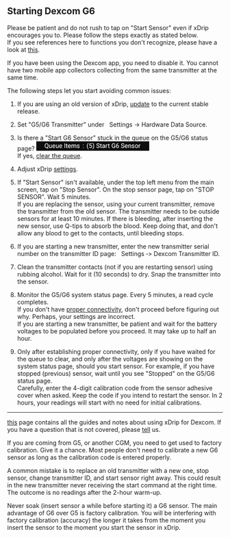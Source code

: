 ## Starting Dexcom G6  
  
Please be patient and do not rush to tap on "Start Sensor" even if xDrip encourages you to.  Please follow the steps exactly as stated below.  
If you see references here to functions you don't recognize, please have a look at [this](./Dexcom-Basics.md).  
  
If you have been using the Dexcom app, you need to disable it.  You cannot have two mobile app collectors collecting from the same transmitter at the same time.  
  
The following steps let you start avoiding common issues:  

1.  If you are using an old version of xDrip, [update](./Updates.md) to the current stable release.  

2.  Set "G5/G6 Transmitter" under &nbsp; Settings -> Hardware Data Source.  

3. Is there a "Start G6 Sensor" stuck in the queue on the G5/G6 status page?
![](./images/queue-stuck.png)  
If yes, [clear the queue](./Clear-queue.md).  

4.  Adjust xDrip [settings](./G6-Recommended-Settings.md).  

5.  If "Start Sensor" isn't available, under the top left menu from the main screen, tap on "Stop Sensor". On the stop sensor page, tap on "STOP SENSOR".  Wait 5 minutes.    
If you are replacing the sensor, using your current transmitter, remove the transmitter from the old sensor.  The transmitter needs to be outside sensors for at least 10 minutes.
If there is bleeding, after inserting the new sensor, use Q-tips to absorb the blood.  Keep doing that, and don't allow any blood to get to the contacts, until bleeding stops.    

6.  If you are starting a new transmitter, enter the new transmitter serial number on the transmitter ID page: &nbsp; Settings&nbsp;&#8209;>&nbsp;Dexcom&nbsp;Transmitter&nbsp;ID.     

7.  Clean the transmitter contacts (not if you are restarting sensor) using rubbing alcohol.  Wait for it (10 seconds) to dry.  Snap the transmitter into the sensor.  

8.  Monitor the G5/G6 system status page. Every 5 minutes, a read cycle completes.  
If you don't have [proper connectivity](./Proper-connectivity.md), don't proceed before figuring out why. Perhaps, your settings are incorrect.  
If you are starting a new transmitter, be patient and wait for the battery voltages to be populated before you proceed.  It may take up to half an hour.    

9.   Only after establishing proper connectivity, only if you have waited for the queue to clear, and only after the voltages are showing on the system status page, should you start sensor.  For example, if you have stopped (previous) sensor, wait until you see "Stopped" on the G5/G6 status page.  
Carefully, enter the 4-digit calibration code from the sensor adhesive cover when asked. Keep the code if you intend to restart the sensor. In 2 hours, your readings will start with no need for initial calibrations.  

 ---  
 
 [this](./Dexcom_page.md) page contains all the guides and notes about using xDrip for Dexcom.  If you have a question that is not covered, please [tell](./Contact.md) us.  
 
 If you are coming from G5, or another CGM, you need to get used to factory calibration.  Give it a chance.  Most people don't need to calibrate a new G6 sensor as long as the calibration code is entered properly.  
 
A common mistake is to replace an old transmitter with a new one, stop sensor, change transmitter ID, and start sensor right away. This could result in the new transmitter never receiving the start command at the right time. The outcome is no readings after the 2-hour warm-up.  
  
Never soak (insert sensor a while before starting it) a G6 sensor. The main advantage of G6 over G5 is factory calibration. You will be interfering with factory calibration (accuracy) the longer it takes from the moment you insert the sensor to the moment you start the sensor in xDrip.  
